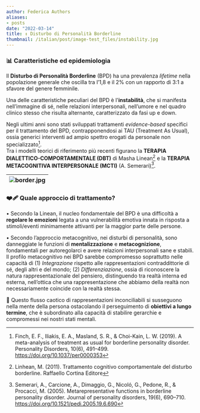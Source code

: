 ```yaml
---
author: Federica Authors
aliases:
- posts
date: "2022-03-14"
title: ↕️ Disturbo di Personalità Borderline
thumbnail: /italian/post/image-test_files/instability.jpg
---
```


<h3><bold>📊 Caratteristiche ed epidemiologia</h3></bold>

Il **Disturbo di Personalità Borderline** (BPD) ha una prevalenza _lifetime_ nella popolazione generale che oscilla tra l’1,8 e il 2% con un rapporto di 3:1 a sfavore del genere femminile.  

Una delle caratteristiche peculiari del BPD è l'**instabilità**, che si manifesta nell’immagine di sé, nelle relazioni interpersonali, nell’umore e nel quadro clinico stesso che risulta alternante, caratterizzato da fasi up e down.

Negli ultimi anni sono stati sviluppati trattamenti *evidence-based* specifici per il trattamento del BPD, contrapponendosi ai TAU (Treatment As Usual), ossia generici interventi ad ampio spettro erogati da personale non specializzato[^1].  
Tra i modelli teorici di riferimento più recenti figurano la **TERAPIA DIALETTICO-COMPORTAMENTALE (DBT)** di Masha Linean[^2] e la **TERAPIA METACOGNITIVA INTERPERSONALE (MCTI)** (A. Semerari)[^3].

| ![border.jpg](/italian/post/image-test_files/border.jpg) | 
|:--:| 

<h3><bold>❤️‍🩹 Quale approccio di trattamento?</h3></bold>

• Secondo la Linean, il nucleo fondamentale del BPD è una difficoltà a **regolare le emozioni** legata a una vulnerabilità emotiva innata in risposta a stimoli/eventi minimamente attivanti per la maggior parte delle persone.

• Secondo l’approccio metacognitivo, nei disturbi di personalità, sono danneggiate le funzioni di **mentalizzazione** e **metacognizione**, fondamentali per autoregolarci e avere relazioni interpersonali sane e stabili.
Il profilo metacognitivo nei BPD sarebbe compromesso soprattutto nelle capacità di
(1) *Integrazione* rispetto alle rappresentazioni contraddittorie di sé, degli altri e del mondo;
(2) *Differenziazione*, ossia di riconoscere la natura rappresentazionale del pensiero, distinguendo tra realtà interna ed esterna, nell’ottica che una rappresentazione che abbiamo della realtà non necessariamente coincide con la realtà stessa.

🚨 Questo flusso caotico di rappresentazioni inconciliabili si susseguono nella mente della persona ostacolando il perseguimento di **obiettivi a lungo termine**, che è subordinato alla capacità di stabilire gerarchie e compromessi nei nostri stati mentali.

[^1]:Finch, E. F., Iliakis, E. A., Masland, S. R., & Choi-Kain, L. W. (2019). A meta-analysis of treatment as usual for borderline personality disorder. Personality Disorders, 10(6), 491–499. https://doi.org/10.1037/per0000353
[^2]: Linhean, M. (2011). Trattamento cognitivo comportamentale del disturbo borderline. Raffaello Cortina Editore
[^3]: Semerari, A., Carcione, A., Dimaggio, G., Nicoló, G., Pedone, R., & Procacci, M. (2005). Metarepresentative functions in borderline personality disorder. Journal of personality disorders, 19(6), 690–710. https://doi.org/10.1521/pedi.2005.19.6.690
